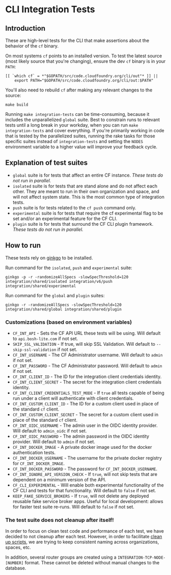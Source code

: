 # CLI Integration Tests

## Introduction

These are high-level tests for the CLI that make assertions about the behavior of the `cf` binary.

On most systems `cf` points to an installed version. To test the latest source (most likely source that you're changing), ensure the dev `cf` binary is in your `PATH`:

```
[[ `which cf` = *"$GOPATH/src/code.cloudfoundry.org/cli/out"* ]] || 
    export PATH="$GOPATH/src/code.cloudfoundry.org/cli/out:$PATH"
```

You'll also need to rebuild `cf` after making any relevant changes to the source:

```
make build
```

Running `make integration-tests` can be time-consuming, because it includes the unparallelized `global` suite. Best to constrain runs to relevant tests until a long break in your workday, when you can run `make integration-tests` and cover everything. If you're primarily working in code that is tested by the parallelized suites, running the rake tasks for those specific suites instead of `integration-tests` and setting the `NODES` environment variable to a higher value will improve your feedback cycle.

## Explanation of test suites
- `global` suite is for tests that affect an entire CF instance. *These tests do not run in parallel.*
- `isolated` suite is for tests that are stand alone and do not affect each other. They are meant to run in their own organization and space, and will not affect system state. This is the most common type of integration tests.
- `push` suite is for tests related to the `cf push` command only.
- `experimental` suite is for tests that require the cf experimental flag to be set and/or an experimental feature for the CF CLI.
- `plugin` suite is for tests that surround the CF CLI plugin framework. *These tests do not run in parallel.*

## How to run
These tests rely on [ginkgo](https://github.com/onsi/ginkgo) to be installed.

Run command for the `isolated`, `push` and `experimental` suite:
```
ginkgo -p -r -randomizeAllSpecs -slowSpecThreshold=120 integration/shared/isolated integration/v6/push integration/shared/experimental
```

Run command for the `global` and `plugin` suites:
```
ginkgo -r -randomizeAllSpecs -slowSpecThreshold=120 integration/shared/global integration/shared/plugin
```

### Customizations (based on environment variables)

- `CF_INT_API` - Sets the CF API URL these tests will be using. Will default to `api.bosh-lite.com` if not set.
- `SKIP_SSL_VALIDATION` - If true, will skip SSL Validation. Will default to `--skip-ssl-validation` if not set.
- `CF_INT_USERNAME` - The CF Administrator username. Will default to `admin` if not set.
- `CF_INT_PASSWORD` - The CF Administrator password. Will default to `admin` if not set.
- `CF_INT_CLIENT_ID` - The ID for the integration client credentials identity.
- `CF_INT_CLIENT_SECRET` - The secret for the integration client credentials identity.
- `CF_INT_CLIENT_CREDENTIALS_TEST_MODE` - If `true` all tests capable of being run under a client will authenticate with client credentials.
- `CF_INT_CUSTOM_CLIENT_ID` - The ID for a custom client used in place of the standard `cf` client.
- `CF_INT_CUSTOM_CLIENT_SECRET` - The secret for a custom client used in place of the standard `cf` client.
- `CF_INT_OIDC_USERNAME` - The admin user in the OIDC identity provider. Will default to `admin_oidc` if not set.
- `CF_INT_OIDC_PASSWORD` - The admin password in the OIDC identity provider. Will default to `admin` if not set.
- `CF_INT_DOCKER_IMAGE` - A private docker image used for the docker authentication tests.
- `CF_INT_DOCKER_USERNAME` - The username for the private docker registry for `CF_INT_DOCKER_IMAGE`.
- `CF_INT_DOCKER_PASSWORD` - The password for `CF_INT_DOCKER_USERNAME`.
- `CF_INT_IGNORE_API_VERSION_CHECK` - If `true`, will not skip tests that are dependent on a minimum version of the API.
- `CF_CLI_EXPERIMENTAL` - Will enable both experimental functionality of the CF CLI and tests for that functionality. Will default to `false` if not set.
- `KEEP_FAKE_SERVICE_BROKERS` - If `true`, will not delete any deployed reusable fake service broker apps. Useful for local development: allows for faster test suite re-runs. Will default to `false` if not set.

### The test suite does not cleanup after itself!
In order to focus on clean test code and performance of each test, we have decided to not cleanup after each test. However, in order to facilitate [clean up scripts](https://github.com/cloudfoundry/cli-ci/blob/master/bin/cleanup-integration), we are trying to keep consistent naming across organizations, spaces, etc.

In addition, several router groups are created using a `INTEGRATION-TCP-NODE-[NUMBER]` format. These cannot be deleted without manual changes to the database.
